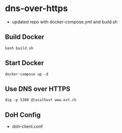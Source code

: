 # dns-over-https

* updated repo with docker-compose.yml and build.sh 

## Build Docker
```
bash build.sh
```

## Start Docker
```
docker-compose up -d
```

## Use DNS over HTTPS
```
dig -p 5380 @localhost www.ost.ch
```

## DoH Config
* doh-client.conf
